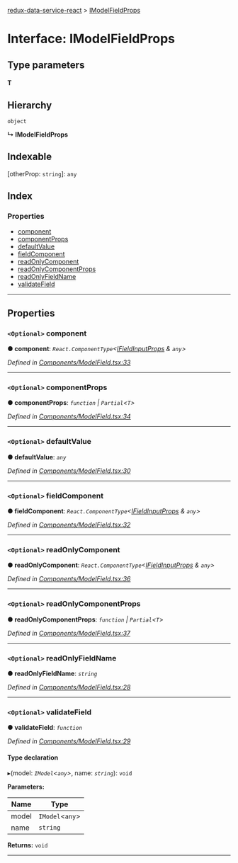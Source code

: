 [redux-data-service-react](../README.md) > [IModelFieldProps](../interfaces/imodelfieldprops.md)

# Interface: IModelFieldProps

## Type parameters
#### T 
## Hierarchy

 `object`

**↳ IModelFieldProps**

## Indexable

\[otherProp: `string`\]:&nbsp;`any`
## Index

### Properties

* [component](imodelfieldprops.md#component)
* [componentProps](imodelfieldprops.md#componentprops)
* [defaultValue](imodelfieldprops.md#defaultvalue)
* [fieldComponent](imodelfieldprops.md#fieldcomponent)
* [readOnlyComponent](imodelfieldprops.md#readonlycomponent)
* [readOnlyComponentProps](imodelfieldprops.md#readonlycomponentprops)
* [readOnlyFieldName](imodelfieldprops.md#readonlyfieldname)
* [validateField](imodelfieldprops.md#validatefield)

---

## Properties

<a id="component"></a>

### `<Optional>` component

**● component**: *`React.ComponentType`<[IFieldInputProps](ifieldinputprops.md) & `any`>*

*Defined in [Components/ModelField.tsx:33](https://github.com/Rediker-Software/redux-data-service-react/blob/9905634/src/Components/ModelField.tsx#L33)*

___
<a id="componentprops"></a>

### `<Optional>` componentProps

**● componentProps**: *`function` \| `Partial`<`T`>*

*Defined in [Components/ModelField.tsx:34](https://github.com/Rediker-Software/redux-data-service-react/blob/9905634/src/Components/ModelField.tsx#L34)*

___
<a id="defaultvalue"></a>

### `<Optional>` defaultValue

**● defaultValue**: *`any`*

*Defined in [Components/ModelField.tsx:30](https://github.com/Rediker-Software/redux-data-service-react/blob/9905634/src/Components/ModelField.tsx#L30)*

___
<a id="fieldcomponent"></a>

### `<Optional>` fieldComponent

**● fieldComponent**: *`React.ComponentType`<[IFieldInputProps](ifieldinputprops.md) & `any`>*

*Defined in [Components/ModelField.tsx:32](https://github.com/Rediker-Software/redux-data-service-react/blob/9905634/src/Components/ModelField.tsx#L32)*

___
<a id="readonlycomponent"></a>

### `<Optional>` readOnlyComponent

**● readOnlyComponent**: *`React.ComponentType`<[IFieldInputProps](ifieldinputprops.md) & `any`>*

*Defined in [Components/ModelField.tsx:36](https://github.com/Rediker-Software/redux-data-service-react/blob/9905634/src/Components/ModelField.tsx#L36)*

___
<a id="readonlycomponentprops"></a>

### `<Optional>` readOnlyComponentProps

**● readOnlyComponentProps**: *`function` \| `Partial`<`T`>*

*Defined in [Components/ModelField.tsx:37](https://github.com/Rediker-Software/redux-data-service-react/blob/9905634/src/Components/ModelField.tsx#L37)*

___
<a id="readonlyfieldname"></a>

### `<Optional>` readOnlyFieldName

**● readOnlyFieldName**: *`string`*

*Defined in [Components/ModelField.tsx:28](https://github.com/Rediker-Software/redux-data-service-react/blob/9905634/src/Components/ModelField.tsx#L28)*

___
<a id="validatefield"></a>

### `<Optional>` validateField

**● validateField**: *`function`*

*Defined in [Components/ModelField.tsx:29](https://github.com/Rediker-Software/redux-data-service-react/blob/9905634/src/Components/ModelField.tsx#L29)*

#### Type declaration
▸(model: *`IModel`<`any`>*, name: *`string`*): `void`

**Parameters:**

| Name | Type |
| ------ | ------ |
| model | `IModel`<`any`> |
| name | `string` |

**Returns:** `void`

___

